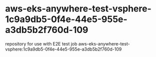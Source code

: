 # aws-eks-anywhere-test-vsphere-1c9a9db5-0f4e-44e5-955e-a3db5b2f760d-109
repository for use with E2E test job aws-eks-anywhere-test-vsphere:1c9a9db5-0f4e-44e5-955e-a3db5b2f760d-109
